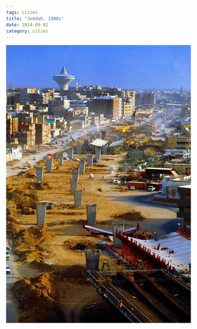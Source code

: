 ```yaml
---
tags: cities
title: "Jeddah, 1980s"
date: 2024-09-02
category: cities
---
```


![jeddah-construction.jpg](https://raw.githubusercontent.com/muneer78/muneer78.github.io/master/images/jeddah-construction.jpg)